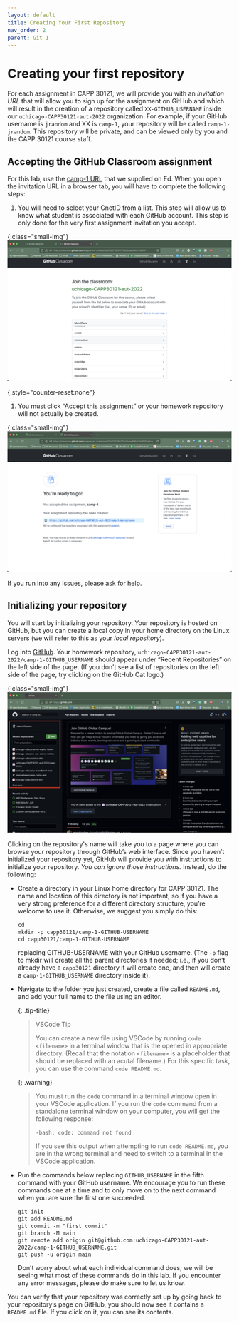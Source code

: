 ```yaml
---
layout: default
title: Creating Your First Repository
nav_order: 2
parent: Git I
---
```


# Creating your first repository

For each assignment in CAPP 30121, we will provide you with an _invitation URL_ that will allow you to sign up for the assignment on GitHub and which will result in the creation of a repository called `XX-GITHUB_USERNAME` inside our `uchicago-CAPP30121-aut-2022` organization. For example, if your GitHub username is `jrandom` and XX is `camp-1`, your repository will be called `camp-1-jrandom`. This repository will be private, and can be viewed only by you and the CAPP 30121 course staff.

## Accepting the GitHub Classroom assignment

For this lab, use the [camp-1 URL](https://edstem.org/us/courses/24735/discussion/1679656) that we supplied on Ed. When you open the invitation URL in a browser tab, you will have to complete the following steps:

1.  You will need to select your CnetID from a list. This step will allow us to know what student is associated with each GitHub account. This step is only done for the very first assignment invitation you accept.

   {:class="small-img"}
   ![Screenshot of GitHub Classroom's Assignment Invitation Page](../assets/img/github-classroom-assignment-invitation.png)

{:style="counter-reset:none"}
1.  You must click “Accept this assignment” or your homework repository will not actually be created.

   {:class="small-img"}
   ![Screenshot of GitHub Classroom's Assignment Acceptance Confirmation Page](../assets/img/github-classroom-assignment-confirmation.png)

If you run into any issues, please ask for help.

## Initializing your repository

You will start by initializing your repository. Your repository is hosted on GitHub, but you can create a local copy in your home directory on the Linux servers (we will refer to this as your _local repository_).

Log into [GitHub](https://github.com/). Your homework repository, `uchicago-CAPP30121-aut-2022/camp-1-GITHUB_USERNAME` should appear under “Recent Repositories” on the left side of the page. (If you don’t see a list of repositories on the left side of the page, try clicking on the GitHub Cat logo.)

{:class="small-img"}
![Screenshot of GitHub's home page](../assets/img/git-hub-recent-repos-image.png)

Clicking on the repository's name will take you to a page where you can browse your repository through GitHub’s web interface. Since you haven’t initialized your repository yet, GitHub will provide you with instructions to initialize your repository. _You can ignore those instructions._ Instead, do the following:

 - Create a directory in your Linux home directory for CAPP 30121. The name and location of this directory is not important, so if you have a very strong preference for a different directory structure, you’re welcome to use it. Otherwise, we suggest you simply do this:

    ```
    cd
    mkdir -p capp30121/camp-1-GITHUB-USERNAME
    cd capp30121/camp-1-GITHUB-USERNAME
    ```

    replacing GITHUB-USERNAME with your GitHub username. (The `-p` flag to mkdir will create all the parent directories if needed; i.e., if you don’t already have a `capp30121` directory it will create one, and then will create a `camp-1-GITHUB_USERNAME` directory inside it).

 - Navigate to the folder you just created, create a file called `README.md`, and add your full name to the file using an editor.
 
   {: .tip-title}
   >VSCode Tip
   >
   > You can create a new file using VSCode by running `code <filename>` in a terminal window that is the opened in appropriate directory. (Recall that the notation `<filename>` is a placeholder that should be replaced with an acutal filename.) For this specific task, you can use the command `code README.md`.
 
    {: .warning}
    > You must run the `code` command in a terminal window open in your VSCode application. If you run the `code` command from a standalone terminal window on your computer, you will get the following response:
    >
    > ```   
    > -bash: code: command not found
    > ```
    > 
    > If you see this output when attempting to run `code README.md`, you are in the wrong terminal and need to switch to a terminal in the VSCode application.

 - Run the commands below replacing `GITHUB_USERNAME` in the fifth command with your GitHub username. We encourage you to run these commands one at a time and to only move on to the next command when you are sure the first one succeeded.

    ```         
    git init
    git add README.md
    git commit -m "first commit"
    git branch -M main
    git remote add origin git@github.com:uchicago-CAPP30121-aut-2022/camp-1-GITHUB_USERNAME.git
    git push -u origin main
    ```

    Don’t worry about what each individual command does; we will be seeing what most of these commands do in this lab. If you encounter any error messages, please do make sure to let us know.

You can verify that your repository was correctly set up by going back to your repository’s page on GitHub, you should now see it contains a `README.md` file. If you click on it, you can see its contents.
